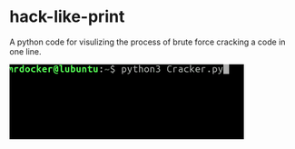 # hack-like-print
A python code for visulizing the process of brute force cracking a code in one line.

![](cracker.gif)

